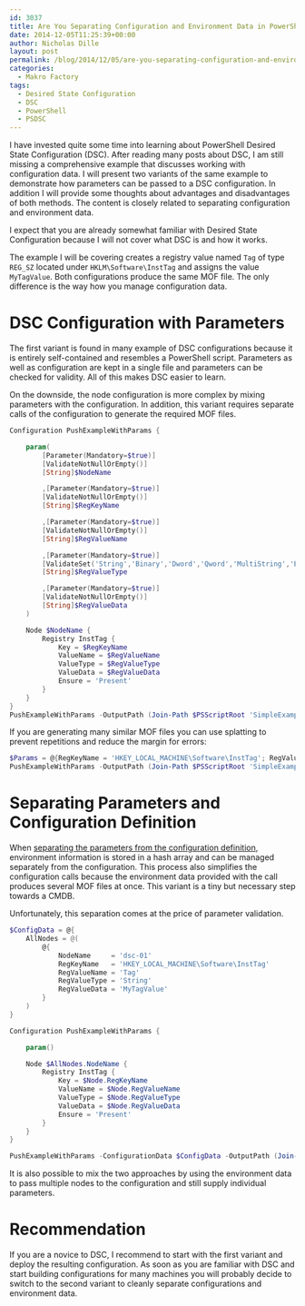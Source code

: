 ```yaml
---
id: 3037
title: Are You Separating Configuration and Environment Data in PowerShell DSC? You Should!
date: 2014-12-05T11:25:39+00:00
author: Nicholas Dille
layout: post
permalink: /blog/2014/12/05/are-you-separating-configuration-and-environment-data-in-powershell-dsc-you-should/
categories:
  - Makro Factory
tags:
  - Desired State Configuration
  - DSC
  - PowerShell
  - PSDSC
---
```

I have invested quite some time into learning about PowerShell Desired State Configuration (DSC). After reading many posts about DSC, I am still missing a comprehensive example that discusses working with configuration data. I will present two variants of the same example to demonstrate how parameters can be passed to a DSC configuration. In addition I will provide some thoughts about advantages and disadvantages of both methods. The content is closely related to separating configuration and environment data.

<!--more-->

I expect that you are already somewhat familiar with Desired State Configuration because I will not cover what DSC is and how it works.

The example I will be covering creates a registry value named `Tag` of type `REG_SZ` located under `HKLM\Software\InstTag` and assigns the value `MyTagValue`. Both configurations produce the same MOF file. The only difference is the way how you manage configuration data.

# DSC Configuration with Parameters

The first variant is found in many example of DSC configurations because it is entirely self-contained and resembles a PowerShell script. Parameters as well as configuration are kept in a single file and parameters can be checked for validity. All of this makes DSC easier to learn.

On the downside, the node configuration is more complex by mixing parameters with the configuration. In addition, this variant requires separate calls of the configuration to generate the required MOF files.

```powershell
Configuration PushExampleWithParams {

    param(
        [Parameter(Mandatory=$true)]
        [ValidateNotNullOrEmpty()]
        [String]$NodeName

        ,[Parameter(Mandatory=$true)]
        [ValidateNotNullOrEmpty()]
        [String]$RegKeyName

        ,[Parameter(Mandatory=$true)]
        [ValidateNotNullOrEmpty()]
        [String]$RegValueName

        ,[Parameter(Mandatory=$true)]
        [ValidateSet('String','Binary','Dword','Qword','MultiString','ExpandString')]
        [String]$RegValueType

        ,[Parameter(Mandatory=$true)]
        [ValidateNotNullOrEmpty()]
        [String]$RegValueData
    )

    Node $NodeName {
        Registry InstTag {
            Key = $RegKeyName
            ValueName = $RegValueName
            ValueType = $RegValueType
            ValueData = $RegValueData
            Ensure = 'Present'
        }
    }
}
PushExampleWithParams -OutputPath (Join-Path $PSScriptRoot 'SimpleExample_Output') -NodeName dsc-01 -RegKeyName 'HKEY_LOCAL_MACHINE\Software\InstTag' -RegValueName 'Tag' -RegValueType String -RegValueData 'MyTagValue'
```

If you are generating many similar MOF files you can use splatting to prevent repetitions and reduce the margin for errors:

```powershell
$Params = @{RegKeyName = 'HKEY_LOCAL_MACHINE\Software\InstTag'; RegValueName = 'Tag'; RegValueType = 'String'; RegValueData = 'MyTagValue'}
PushExampleWithParams -OutputPath (Join-Path $PSScriptRoot 'SimpleExample_Output') -NodeName dsc-01 @Params
```

# Separating Parameters and Configuration Definition

When [separating the parameters from the configuration definition](https://technet.microsoft.com/library/dn249925.aspx), environment information is stored in a hash array and can be managed separately from the configuration. This process also simplifies the configuration calls because the environment data provided with the call produces several MOF files at once. This variant is a tiny but necessary step towards a CMDB.

Unfortunately, this separation comes at the price of parameter validation.

```powershell
$ConfigData = @{
    AllNodes = @(
        @{
            NodeName     = 'dsc-01'
            RegKeyName   = 'HKEY_LOCAL_MACHINE\Software\InstTag'
            RegValueName = 'Tag'
            RegValueType = 'String'
            RegValueData = 'MyTagValue'
        }
    )
}

Configuration PushExampleWithParams {

    param()

    Node $AllNodes.NodeName {
        Registry InstTag {
            Key = $Node.RegKeyName
            ValueName = $Node.RegValueName
            ValueType = $Node.RegValueType
            ValueData = $Node.RegValueData
            Ensure = 'Present'
        }
    }
}

PushExampleWithParams -ConfigurationData $ConfigData -OutputPath (Join-Path $PSScriptRoot 'SimpleExampleWithConfigData_Output')
```

It is also possible to mix the two approaches by using the environment data to pass multiple nodes to the configuration and still supply individual parameters.

# Recommendation

If you are a novice to DSC, I recommend to start with the first variant and deploy the resulting configuration. As soon as you are familiar with DSC and start building configurations for many machines you will probably decide to switch to the second variant to cleanly separate configurations and environment data.
